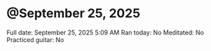 # @September 25, 2025

Full date: September 25, 2025 5:09 AM
Ran today: No
Meditated: No
Practiced guitar: No